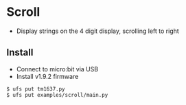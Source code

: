 # Scroll

* Display strings on the 4 digit display, scrolling left to right

## Install

* Connect to micro:bit via USB
* Install v1.9.2 firmware

```
$ ufs put tm1637.py
$ ufs put examples/scroll/main.py
```

